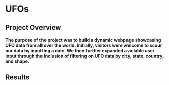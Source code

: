 # UFOs
## Project Overview
#### The purpose of the project was to build a dynamic webpage showcasing UFO data from all over the world. Initially, visitors were welcome to scour our data by inputting a date. We then further expanded available user input through the inclusion of filtering on UFO data by city, state, country, and shape. 

## Results
